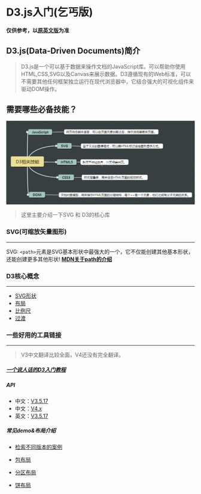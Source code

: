 # D3.js入门(乞丐版)


#### 仅供参考，以[原英文版](https://github.com/d3/d3/blob/master/API.md)为准

## D3.js(Data-Driven Documents)简介

>D3.js是一个可以基于数据来操作文档的JavaScript库。可以帮助你使用HTML,CSS,SVG以及Canvas来展示数据。D3遵循现有的Web标准，可以不需要其他任何框架独立运行在现代浏览器中，它结合强大的可视化组件来驱动DOM操作。

## 需要哪些必备技能？

![D3必备技能](./info.png)

>这里主要介绍一下SVG 和 D3的核心库

### SVG(可缩放矢量图形)
---
SVG: `<path>`元素是SVG基本形状中最强大的一个，它不仅能创建其他基本形状，还能创建更多其他形状! [**MDN关于path的介绍** ](https://developer.mozilla.org/zh-CN/docs/Web/SVG/Tutorial/Paths)

### D3核心概念 
---
  - [SVG形状](https://github.com/d3/d3/wiki/SVG-%E5%BD%A2%E7%8A%B6)
  - [布局](https://github.com/d3/d3/wiki/%E5%B8%83%E5%B1%80)
  - [比例尺](https://github.com/d3/d3/wiki/%E6%AF%94%E4%BE%8B%E5%B0%BA)
  - [过渡](https://github.com/d3/d3/wiki/%E8%BF%87%E6%B8%A1)


### 一些好用的工具链接 
---
 > V3中文翻译比较全面，V4还没有完全翻译。
##### [一个说人话的D3入门教程](https://github.com/xswei/d3js_doc/tree/master/d3js_doc_old/Introduction)
##### API
  - 中文：[V3.5.17](https://github.com/d3/d3/wiki/API--%E4%B8%AD%E6%96%87%E6%89%8B%E5%86%8C)
  - 中文：[V4.x](https://github.com/tianxuzhang/d3.v4-API-Translation)
  - 英文：[V3.5.17](https://github.com/d3/d3-3.x-api-reference/blob/master/API-Reference.md)
##### 常见demo&布局介绍
- [检索不同版本的案例](http://blockbuilder.org/search#d3version=v4)

- [包布局](https://github.com/d3/d3/wiki/%E5%8C%85%E5%B8%83%E5%B1%80)

- [分区布局](https://github.com/d3/d3/wiki/%E5%88%86%E5%8C%BA%E5%B8%83%E5%B1%80)

- [饼布局](https://github.com/d3/d3/wiki/%E9%A5%BC%E5%B8%83%E5%B1%80)


